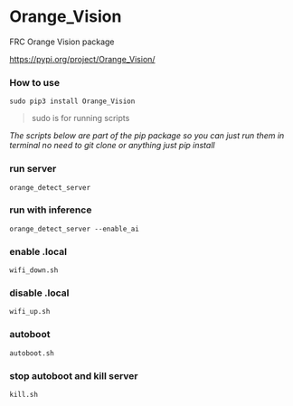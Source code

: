 # Orange_Vision
FRC Orange Vision package

https://pypi.org/project/Orange_Vision/

### How to use

`sudo pip3 install Orange_Vision`
 
> sudo is for running scripts


*The scripts below are part of the pip package so you can just run them in terminal no need to git clone or anything just pip install*






### run server

`orange_detect_server`



### run with inference

`orange_detect_server --enable_ai`


### enable .local

`wifi_down.sh`

### disable .local

`wifi_up.sh`

### autoboot
`autoboot.sh`


### stop autoboot and kill server
`kill.sh`


